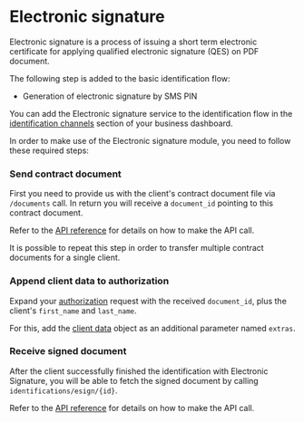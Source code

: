 # Electronic signature

Electronic signature is a process of issuing a short term electronic certificate for applying
qualified electronic signature (QES) on PDF document.

The following step is added to the basic identification flow:

- Generation of electronic signature by SMS PIN

You can add the Electronic signature service to the identification flow in the [identification channels](channels) section of your business dashboard.

In order to make use of the Electronic signature module, you need to follow these required steps:

### Send contract document <a name="send-contract-document"></a>

First you need to provide us with the client's contract document file via `/documents` call.
In return you will receive a `document_id` pointing to this contract document.

Refer to the [API reference](api-reference) for details on how to make the API call.

It is possible to repeat this step in order to transfer multiple contract documents for a single client.

### Append client data to authorization <a name="append-client-data"></a>

Expand your [authorization](authorization) request with the received `document_id`, plus the client's `first_name` and `last_name`.

For this, add the [client data](client-data) object as an additional parameter named `extras`.

### Receive signed document <a name="receive-signed-document"></a>

After the client successfully finished the identification with Electronic Signature, you will be able to fetch the signed document by calling `identifications/esign/{id}`.

Refer to the [API reference](api-reference) for details on how to make the API call.
